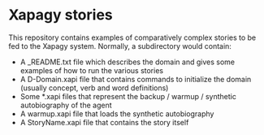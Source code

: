 # Xapagy stories

This repository contains examples of comparatively complex stories to be fed to the Xapagy system. Normally, a subdirectory would contain:

* A _README.txt file which describes the domain and gives some examples of how to run the various stories
* A D-Domain.xapi file that contains commands to initialize the domain (usually concept, verb and word definitions)
* Some *.xapi files that represent the backup / warmup / synthetic autobiography of the agent
* A warmup.xapi file that loads the synthetic autobiography
* A StoryName.xapi file that contains the story itself

